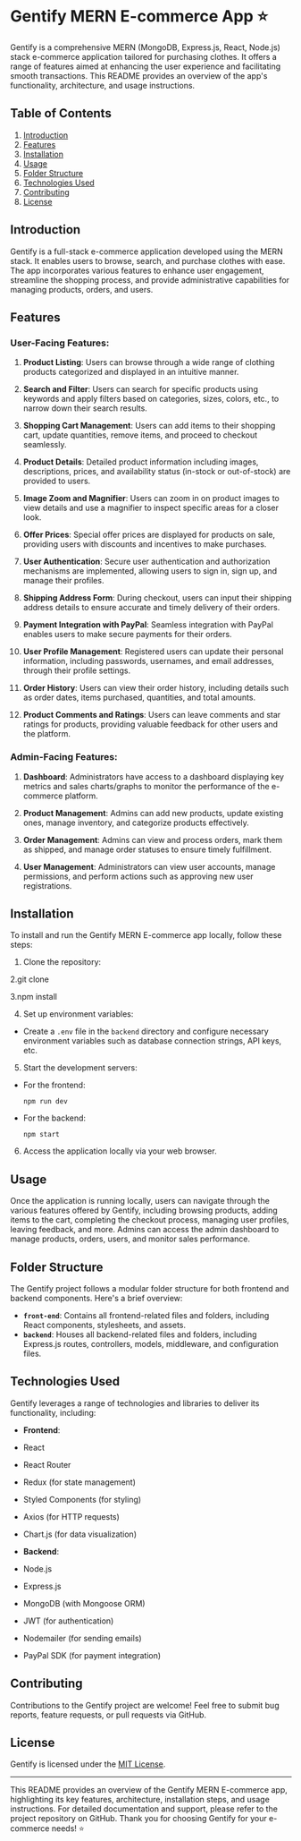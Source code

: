 # Gentify MERN E-commerce App ⭐️

Gentify is a comprehensive MERN (MongoDB, Express.js, React, Node.js) stack e-commerce application tailored for purchasing clothes. It offers a range of features aimed at enhancing the user experience and facilitating smooth transactions. This README provides an overview of the app's functionality, architecture, and usage instructions.

## Table of Contents

1. [Introduction](#introduction)
2. [Features](#features)
3. [Installation](#installation)
4. [Usage](#usage)
5. [Folder Structure](#folder-structure)
6. [Technologies Used](#technologies-used)
7. [Contributing](#contributing)
8. [License](#license)

## Introduction

Gentify is a full-stack e-commerce application developed using the MERN stack. It enables users to browse, search, and purchase clothes with ease. The app incorporates various features to enhance user engagement, streamline the shopping process, and provide administrative capabilities for managing products, orders, and users.

## Features

### User-Facing Features:

1. **Product Listing**: Users can browse through a wide range of clothing products categorized and displayed in an intuitive manner.

2. **Search and Filter**: Users can search for specific products using keywords and apply filters based on categories, sizes, colors, etc., to narrow down their search results.

3. **Shopping Cart Management**: Users can add items to their shopping cart, update quantities, remove items, and proceed to checkout seamlessly.

4. **Product Details**: Detailed product information including images, descriptions, prices, and availability status (in-stock or out-of-stock) are provided to users.

5. **Image Zoom and Magnifier**: Users can zoom in on product images to view details and use a magnifier to inspect specific areas for a closer look.

6. **Offer Prices**: Special offer prices are displayed for products on sale, providing users with discounts and incentives to make purchases.

7. **User Authentication**: Secure user authentication and authorization mechanisms are implemented, allowing users to sign in, sign up, and manage their profiles.

8. **Shipping Address Form**: During checkout, users can input their shipping address details to ensure accurate and timely delivery of their orders.

9. **Payment Integration with PayPal**: Seamless integration with PayPal enables users to make secure payments for their orders.

10. **User Profile Management**: Registered users can update their personal information, including passwords, usernames, and email addresses, through their profile settings.

11. **Order History**: Users can view their order history, including details such as order dates, items purchased, quantities, and total amounts.

12. **Product Comments and Ratings**: Users can leave comments and star ratings for products, providing valuable feedback for other users and the platform.

### Admin-Facing Features:

1. **Dashboard**: Administrators have access to a dashboard displaying key metrics and sales charts/graphs to monitor the performance of the e-commerce platform.

2. **Product Management**: Admins can add new products, update existing ones, manage inventory, and categorize products effectively.

3. **Order Management**: Admins can view and process orders, mark them as shipped, and manage order statuses to ensure timely fulfillment.

4. **User Management**: Administrators can view user accounts, manage permissions, and perform actions such as approving new user registrations.

## Installation

To install and run the Gentify MERN E-commerce app locally, follow these steps:

1. Clone the repository:

2.git clone <repository-url>

3.npm install 

4. Set up environment variables:

- Create a `.env` file in the `backend` directory and configure necessary environment variables such as database connection strings, API keys, etc.

5. Start the development servers:

- For the frontend:

  ```
  npm run dev
  ```

- For the backend:

  ```
  npm start
  ```

6. Access the application locally via your web browser.

## Usage

Once the application is running locally, users can navigate through the various features offered by Gentify, including browsing products, adding items to the cart, completing the checkout process, managing user profiles, leaving feedback, and more. Admins can access the admin dashboard to manage products, orders, users, and monitor sales performance.

## Folder Structure

The Gentify project follows a modular folder structure for both frontend and backend components. Here's a brief overview:

- **`front-end`**: Contains all frontend-related files and folders, including React components, stylesheets, and assets.
- **`backend`**: Houses all backend-related files and folders, including Express.js routes, controllers, models, middleware, and configuration files.

## Technologies Used

Gentify leverages a range of technologies and libraries to deliver its functionality, including:

- **Frontend**:
- React
- React Router
- Redux (for state management)
- Styled Components (for styling)
- Axios (for HTTP requests)
- Chart.js (for data visualization)

- **Backend**:
- Node.js
- Express.js
- MongoDB (with Mongoose ORM)
- JWT (for authentication)
- Nodemailer (for sending emails)
- PayPal SDK (for payment integration)

## Contributing

Contributions to the Gentify project are welcome! Feel free to submit bug reports, feature requests, or pull requests via GitHub.

## License

Gentify is licensed under the [MIT License](LICENSE).

---

This README provides an overview of the Gentify MERN E-commerce app, highlighting its key features, architecture, installation steps, and usage instructions. For detailed documentation and support, please refer to the project repository on GitHub. Thank you for choosing Gentify for your e-commerce needs! ⭐️
